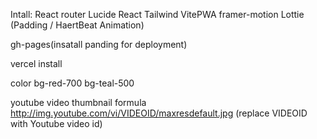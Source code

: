 Intall:
React router
Lucide React
Tailwind
VitePWA
framer-motion
Lottie (Padding / HaertBeat Animation)

gh-pages(insatall panding for deployment)

vercel install 

color
bg-red-700
bg-teal-500


youtube video thumbnail formula
http://img.youtube.com/vi/VIDEOID/maxresdefault.jpg (replace VIDEOID with Youtube video id)